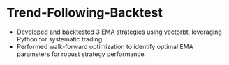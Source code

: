 # Trend-Following-Backtest
- Developed and backtested 3 EMA strategies using vectorbt, leveraging Python for systematic trading.
- Performed walk-forward optimization to identify optimal EMA parameters for robust strategy performance.
